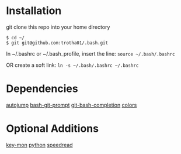 # Installation

git clone this repo into your home directory
```
$ cd ~/
$ git git@github.com:trotha01/.bash.git
```

In  ~/.bashrc or ~/.bash_profile, insert the line:
```source ~/.bash/.bashrc```

OR create a soft link:
```ln -s ~/.bash/.bashrc ~/.bashrc```

# Dependencies
[autojump](https://github.com/joelthelion/autojump)
[bash-git-prompt](https://github.com/magicmonty/bash-git-prompt)
[git-bash-completion](http://code-worrier.com/blog/autocomplete-git/)
[colors](https://github.com/trotha01/colors)

# Optional Additions
[key-mon](https://code.google.com/p/key-mon/)
[python](https://www.python.org/)
[speedread](https://github.com/pasky/speedread)

